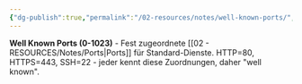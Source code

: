 ```yaml
---
{"dg-publish":true,"permalink":"/02-resources/notes/well-known-ports/","tags":["netzwerk/ports/standard","dienste/fest","netzwerk"],"noteIcon":"","updated":"2025-09-05T14:00:10.000+02:00"}
---
```



**Well Known Ports (0-1023)** - Fest zugeordnete [[02 - RESOURCES/Notes/Ports\|Ports]] für Standard-Dienste.
HTTP=80, HTTPS=443, SSH=22 - jeder kennt diese Zuordnungen, daher "well known".